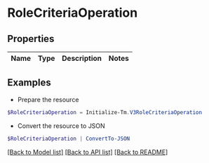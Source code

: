 # RoleCriteriaOperation
## Properties

Name | Type | Description | Notes
------------ | ------------- | ------------- | -------------

## Examples

- Prepare the resource
```powershell
$RoleCriteriaOperation = Initialize-Tm.V3RoleCriteriaOperation 
```

- Convert the resource to JSON
```powershell
$RoleCriteriaOperation | ConvertTo-JSON
```

[[Back to Model list]](../README.md#documentation-for-models) [[Back to API list]](../README.md#documentation-for-api-endpoints) [[Back to README]](../README.md)

